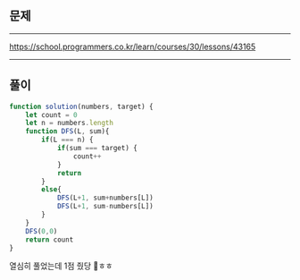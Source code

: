 ## 문제
----
https://school.programmers.co.kr/learn/courses/30/lessons/43165

-------
## 풀이
```jsx
function solution(numbers, target) {
    let count = 0
    let n = numbers.length
    function DFS(L, sum){
        if(L === n) {
            if(sum === target) {
                count++
            }
            return
        }
        else{
            DFS(L+1, sum+numbers[L])
            DFS(L+1, sum-numbers[L])
        }
    }
    DFS(0,0)
    return count
}
```
열심히 풀었는데 1점 줬당 🤣ㅎㅎ 
